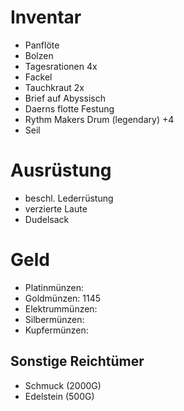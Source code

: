 # Inventar

- Panflöte
- Bolzen
- Tagesrationen 4x
- Fackel
- Tauchkraut 2x
- Brief auf Abyssisch
- Daerns flotte Festung
- Rythm Makers Drum (legendary) +4
- Seil

# Ausrüstung

- beschl. Lederrüstung
- verzierte Laute
- Dudelsack

# Geld

- Platinmünzen:
- Goldmünzen: 1145
- Elektrummünzen:
- Silbermünzen:
- Kupfermünzen:

## Sonstige Reichtümer

- Schmuck (2000G)
- Edelstein (500G)
